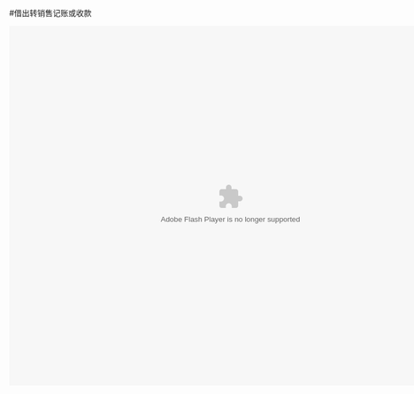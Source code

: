 #借出转销售记账或收款

<embed src="http://resource.3cwdb.com/kailong-donghua/F400705201108080240.swf" width="800" height="650"  pluginspage="http://www.macromedia.com/go/getflashplayer" 
type="application/x-shockwave-flash" ></embed>
